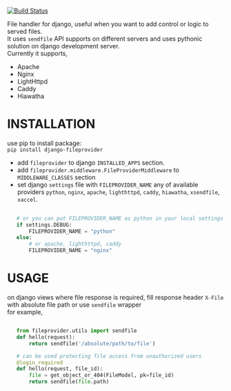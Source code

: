 [![Build Status](https://travis-ci.org/sideffect0/django-fileprovider.svg?branch=master)](https://travis-ci.org/instapk/django-fileprovider)  

File handler for django, useful when you want to add control or logic to served files.  
It uses `sendfile` API supports on different servers and uses pythonic solution on django development server.  
Currently it supports,  

* Apache  
* Nginx  
* LightHttpd  
* Caddy  
* Hiawatha  

# INSTALLATION  

  use pip to install package:  
  `pip install django-fileprovider`  

* add `fileprovider` to django `INSTALLED_APPS` section.  
* add `fileprovider.middleware.FileProviderMiddleware` to `MIDDLEWARE_CLASSES` section
* set django `settings` file with `FILEPROVIDER_NAME` any of  available providers `python`, `nginx`, `apache`, `lighthttpd`, 
`caddy`, `hiawatha`, `xsendfile`, `xaccel`.  

 ```python  
    
    # or you can put FILEPROVIDER_NAME as python in your local settings file  
    if settings.DEBUG:
        FILEPROVIDER_NAME = "python"
    else:
        # or apache, lighthttpd, caddy
        FILEPROVIDER_NAME = "nginx"

 ```

# USAGE  

 on django views where file response is required, fill response header `X-File` with absolute file path or use `sendfile` wrapper    
 for example,  

 ```python  

    from fileprovider.utils import sendfile  
    def hello(request):
        return sendfile('/absolute/path/to/file')

    # can be used protecting file access from unauthorized users
    @login_required
    def hello(request, file_id):
        file = get_object_or_404(FileModel, pk=file_id)
        return sendfile(file.path)

 ```
